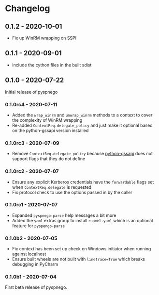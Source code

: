 # Changelog

## 0.1.2 - 2020-10-01

* Fix up WinRM wrapping on SSPI

## 0.1.1 - 2020-09-01

* Include the cython files in the built sdist

## 0.1.0 - 2020-07-22

Initial release of pyspnego

### 0.1.0rc4 - 2020-07-11

* Added the `wrap_winrm` and `unwrap_winrm` methods to a context to cover the complexity of WinRM wrapping
* Re-added `ContextReq.delegate_policy` and just make it optional based on the python-gssapi version installed

### 0.1.0rc3 - 2020-07-09

* Remove `ContextReq.delegate_policy` because [python-gssapi](https://github.com/pythongssapi/python-gssapi) does not support flags that they do not define

### 0.1.0rc2 - 2020-07-07

* Ensure any explicit Kerberos credentials have the `forwardable` flags set when `ContextReq.delegate` is requested
* Fix protocol check to use the options passed in by the caller

### 0.1.0rc1 - 2020-07-07

* Expanded `pyspnego-parse` help messages a bit more
* Added the `yaml` extras group to install `ruamel.yaml` which is an optional feature for `pyspengo-parse`

### 0.1.0b2 - 2020-07-05

* Fix context has been set up check on Windows initiator when running against localhost
* Ensure built wheels are not built with `linetrace=True` which breaks debugging in PyCharm

### 0.1.0b1 - 2020-07-04

First beta release of pyspnego.
